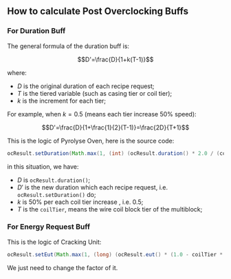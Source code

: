## How to calculate Post Overclocking Buffs

### For Duration Buff

The general formula of the duration buff is:

$$D'=\frac{D}{1+k(T-1)}$$

where:
- $D$ is the original duration of each recipe request;
- $T$ is the tiered variable (such as casing tier or coil tier);
- $k$ is the increment for each tier;

For example, when $k=0.5$ (means each tier increase 50% speed):

$$D'=\frac{D}{1+\frac{1}{2}(T-1)}=\frac{2D}{T+1}$$

This is the logic of Pyrolyse Oven, here is the source code:

```java
ocResult.setDuration(Math.max(1, (int) (ocResult.duration() * 2.0 / (coilTier + 1))));
```

in this situation, we have:
- $D$ is `ocResult.duration()`;
- $D'$ is the new duration which each recipe request, i.e. `ocResult.setDuration()` do;
- $k$ is 50% per each coil tier increase , i.e. 0.5;
- $T$ is the `coilTier`, means the wire coil block tier of the multiblock;

### For Energy Request Buff

This is the logic of Cracking Unit:
```java
ocResult.setEut(Math.max(1, (long) (ocResult.eut() * (1.0 - coilTier * 0.1))));
```


We just need to change the factor of it.
